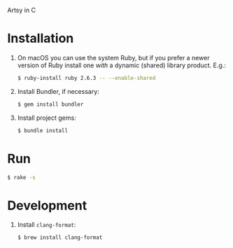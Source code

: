 Artsy in C

# Installation

1. On macOS you can use the system Ruby, but if you prefer a newer version of Ruby install one _with_ a dynamic (shared)
   library product. E.g.:

   ```bash
   $ ruby-install ruby 2.6.3 -- --enable-shared
   ```

1. Install Bundler, if necessary:

   ```bash
   $ gem install bundler
   ```

1. Install project gems:

   ```bash
   $ bundle install
   ```

# Run

```bash
$ rake -s
```

# Development

1. Install `clang-format`:

   ```bash
   $ brew install clang-format
   ```
